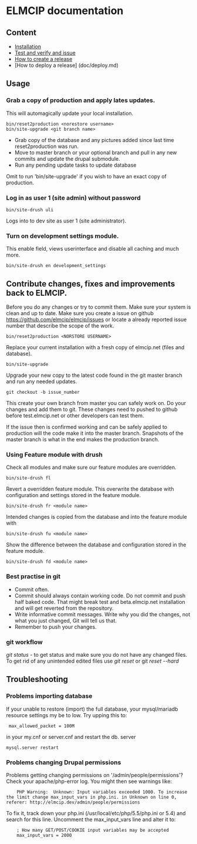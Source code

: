 # ELMCIP documentation

## Content
- [Installation](doc/install.md)
- [Test and verify and issue](doc/test_verify.md)
- [How to create a release](doc/create_release.md)
- [How to deploy a release] (doc/deploy.md)

## Usage


### Grab a copy of production and apply lates updates.

This will automagically update your local installation.

    bin/reset2production <norestore username>
    bin/site-upgrade <git branch name>

* Grab copy of the database and any pictures added since last time reset2production was run.
* Move to master branch or your optional branch and pull in any new commits and update the drupal submodule.
* Run any pending update tasks to update database 

Omit to run 'bin/site-upgrade' if you wish to have an exact copy of production.

### Log in as user 1 (site admin) without password

    bin/site-drush uli

Logs into to dev site as user 1 (site administrator).

### Turn on development settings module.
This enable field, views userinterface and disable all caching and much more.

    bin/site-drush en development_settings

## Contribute changes, fixes and improvements back to ELMCIP.

Before you do any changes or try to commit them. Make sure your system is clean and up to date. Make sure you create a issue on github https://github.com/elmcip/elmcip/issues or locate a already reported issue number that describe the scope of the work.

    bin/reset2production <NORSTORE USERNAME>
Replace your current installation with a fresh copy of elmcip.net (files and database).

    bin/site-upgrade
Upgrade your new copy to the latest code found in the git master branch and run any needed updates.

    git checkout -b issue_number
This create your own branch from master you can safely work on. Do your changes and add them to git. These changes need to pushed to github before test.elmcip.net or other developers can test them.

If the issue then is confirmed working and can be safely applied to production will the code make it into the master branch. Snapshots of the master branch is what in the end makes the production branch.

### Using Feature module with drush

Check all modules and make sure our feature modules are overridden.

    bin/site-drush fl

Revert a overridden feature module. This overwrite the database with configuration and settings stored in the feature module.

    bin/site-drush fr <module name>

Intended changes is copied from the database and into the feature module with

    bin/site-drush fu <module name>

Show the difference between the database and configuration stored in the feature module.

    bin/site-drush fd <module name>

### Best practise in git

* Commit often.
* Commit should always contain working code. Do not commit and push half baked code. That might break test and beta.elmcip.net installation and will get reverted from the repository.
* Write informative commit messages. Write why you did the changes, not what you just changed, Git will tell us that.
* Remember to push your changes.

### git workflow

*git status* - to get status and make sure you do not have any changed files. To get rid of any unintended edited files use *git reset* or git *reset --hard*

## Troubleshooting

### Problems importing database
If your unable to restore (import) the full database, your mysql/mariadb resource settings my be to low. Try upping this to:

     max_allowed_packet = 100M

in your my.cnf or server.cnf and restart the db. server

    mysql.server restart

### Problems changing Drupal permissions
Problems getting changing permissions on '/admin/people/permissions'? Check your apache/php-error log. You might then see warnings like:

        PHP Warning:  Unknown: Input variables exceeded 1000. To increase the limit change max_input_vars in php.ini. in Unknown on line 0, referer: http://elmcip.dev/admin/people/permissions

To fix it, track down your php.ini (/usr/local/etc/php/5.5/php.ini or 5.4) and search for this line. Uncomment the max_input_vars line and alter it to:

        ; How many GET/POST/COOKIE input variables may be accepted
        max_input_vars = 2000
